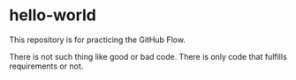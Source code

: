 # hello-world
This repository is for practicing the GitHub Flow.

There is not such thing like good or bad code.
There is only code that fulfills requirements or not.
